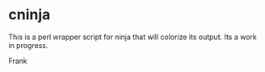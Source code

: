 
cninja
======

This is a perl wrapper script for ninja that will colorize its output. Its a
work in progress.

Frank

